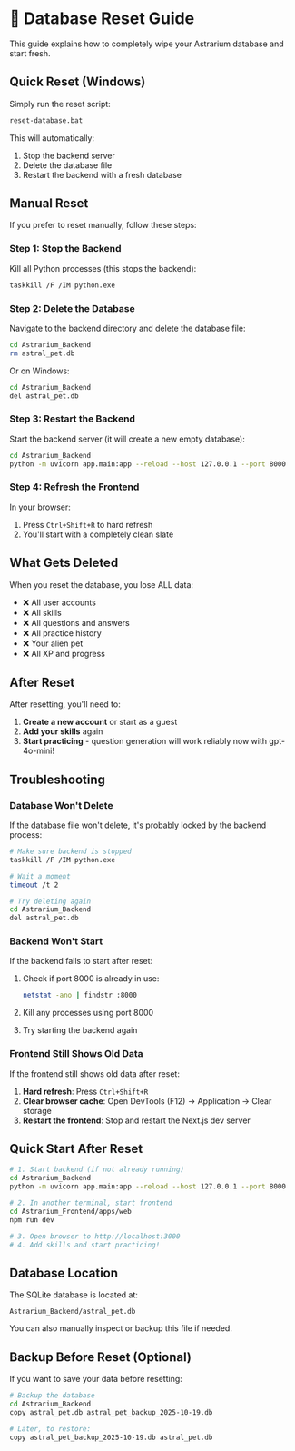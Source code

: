 # 🔄 Database Reset Guide

This guide explains how to completely wipe your Astrarium database and start fresh.

## Quick Reset (Windows)

Simply run the reset script:

```bash
reset-database.bat
```

This will automatically:
1. Stop the backend server
2. Delete the database file
3. Restart the backend with a fresh database

## Manual Reset

If you prefer to reset manually, follow these steps:

### Step 1: Stop the Backend

Kill all Python processes (this stops the backend):

```bash
taskkill /F /IM python.exe
```

### Step 2: Delete the Database

Navigate to the backend directory and delete the database file:

```bash
cd Astrarium_Backend
rm astral_pet.db
```

Or on Windows:
```bash
cd Astrarium_Backend
del astral_pet.db
```

### Step 3: Restart the Backend

Start the backend server (it will create a new empty database):

```bash
cd Astrarium_Backend
python -m uvicorn app.main:app --reload --host 127.0.0.1 --port 8000
```

### Step 4: Refresh the Frontend

In your browser:
1. Press `Ctrl+Shift+R` to hard refresh
2. You'll start with a completely clean slate

## What Gets Deleted

When you reset the database, you lose ALL data:

- ❌ All user accounts
- ❌ All skills
- ❌ All questions and answers
- ❌ All practice history
- ❌ Your alien pet
- ❌ All XP and progress

## After Reset

After resetting, you'll need to:

1. **Create a new account** or start as a guest
2. **Add your skills** again
3. **Start practicing** - question generation will work reliably now with gpt-4o-mini!

## Troubleshooting

### Database Won't Delete

If the database file won't delete, it's probably locked by the backend process:

```bash
# Make sure backend is stopped
taskkill /F /IM python.exe

# Wait a moment
timeout /t 2

# Try deleting again
cd Astrarium_Backend
del astral_pet.db
```

### Backend Won't Start

If the backend fails to start after reset:

1. Check if port 8000 is already in use:
   ```bash
   netstat -ano | findstr :8000
   ```

2. Kill any processes using port 8000
3. Try starting the backend again

### Frontend Still Shows Old Data

If the frontend still shows old data after reset:

1. **Hard refresh**: Press `Ctrl+Shift+R`
2. **Clear browser cache**: Open DevTools (F12) → Application → Clear storage
3. **Restart the frontend**: Stop and restart the Next.js dev server

## Quick Start After Reset

```bash
# 1. Start backend (if not already running)
cd Astrarium_Backend
python -m uvicorn app.main:app --reload --host 127.0.0.1 --port 8000

# 2. In another terminal, start frontend
cd Astrarium_Frontend/apps/web
npm run dev

# 3. Open browser to http://localhost:3000
# 4. Add skills and start practicing!
```

## Database Location

The SQLite database is located at:
```
Astrarium_Backend/astral_pet.db
```

You can also manually inspect or backup this file if needed.

## Backup Before Reset (Optional)

If you want to save your data before resetting:

```bash
# Backup the database
cd Astrarium_Backend
copy astral_pet.db astral_pet_backup_2025-10-19.db

# Later, to restore:
copy astral_pet_backup_2025-10-19.db astral_pet.db
```
